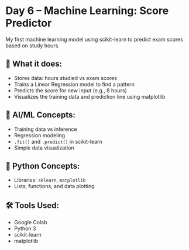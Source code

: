 # Day 6 – Machine Learning: Score Predictor

My first machine learning model using scikit-learn to predict exam scores based on study hours.

## 🚀 What it does:
- Stores data: hours studied vs exam scores
- Trains a Linear Regression model to find a pattern
- Predicts the score for new input (e.g., 8 hours)
- Visualizes the training data and prediction line using matplotlib

## 🧠 AI/ML Concepts:
- Training data vs inference
- Regression modeling
- `.fit()` and `.predict()` in scikit-learn
- Simple data visualization

## 🧠 Python Concepts:
- Libraries: `sklearn`, `matplotlib`
- Lists, functions, and data plotting

## 🛠 Tools Used:
- Google Colab
- Python 3
- scikit-learn
- matplotlib
